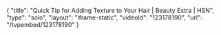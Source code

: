 {
    "title": "Quick Tip for Adding Texture to Your Hair | Beauty Extra | HSN",
    "type": "solo",
    "layout": "iframe-static",
    "videoId": "123178190",
    "url": "\/tvpembed\/123178190"
}
